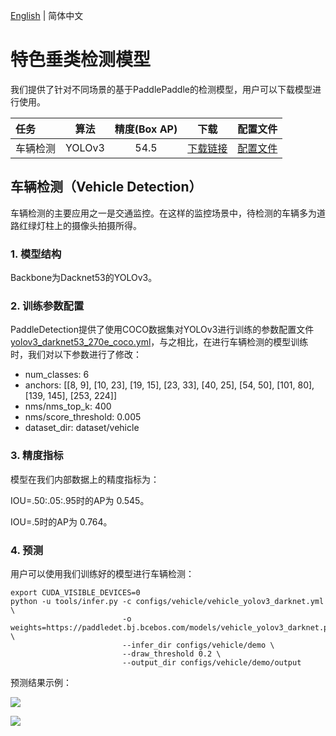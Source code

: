 [English](README.md) | 简体中文
# 特色垂类检测模型

我们提供了针对不同场景的基于PaddlePaddle的检测模型，用户可以下载模型进行使用。

| 任务                 | 算法 | 精度(Box AP) | 下载                                                                                | 配置文件 |
|:---------------------|:---------:|:------:| :---------------------------------------------------------------------------------: | :------:|
| 车辆检测    |  YOLOv3  |  54.5  | [下载链接](https://paddledet.bj.bcebos.com/models/vehicle_yolov3_darknet.pdparams) | [配置文件](https://github.com/PaddlePaddle/PaddleDetection/tree/develop/configs/vehicle/vehicle_yolov3_darknet.yml) |


## 车辆检测（Vehicle Detection）

车辆检测的主要应用之一是交通监控。在这样的监控场景中，待检测的车辆多为道路红绿灯柱上的摄像头拍摄所得。

### 1. 模型结构

Backbone为Dacknet53的YOLOv3。

### 2. 训练参数配置

PaddleDetection提供了使用COCO数据集对YOLOv3进行训练的参数配置文件[yolov3_darknet53_270e_coco.yml](https://github.com/PaddlePaddle/PaddleDetection/blob/develop/configs/yolov3/yolov3_darknet53_270e_coco.yml)，与之相比，在进行车辆检测的模型训练时，我们对以下参数进行了修改：

* num_classes: 6
* anchors: [[8, 9], [10, 23], [19, 15], [23, 33], [40, 25], [54, 50], [101, 80], [139, 145], [253, 224]]
* nms/nms_top_k: 400
* nms/score_threshold: 0.005
* dataset_dir: dataset/vehicle

### 3. 精度指标

模型在我们内部数据上的精度指标为：

IOU=.50:.05:.95时的AP为 0.545。

IOU=.5时的AP为 0.764。

### 4. 预测

用户可以使用我们训练好的模型进行车辆检测：

```
export CUDA_VISIBLE_DEVICES=0
python -u tools/infer.py -c configs/vehicle/vehicle_yolov3_darknet.yml \
                         -o weights=https://paddledet.bj.bcebos.com/models/vehicle_yolov3_darknet.pdparams \
                         --infer_dir configs/vehicle/demo \
                         --draw_threshold 0.2 \
                         --output_dir configs/vehicle/demo/output
```

预测结果示例：

![](https://github.com/PaddlePaddle/PaddleDetection/tree/develop/static/docs/images/VehicleDetection_001.jpeg)

![](https://github.com/PaddlePaddle/PaddleDetection/tree/develop/static/docs/images/VehicleDetection_005.png)
